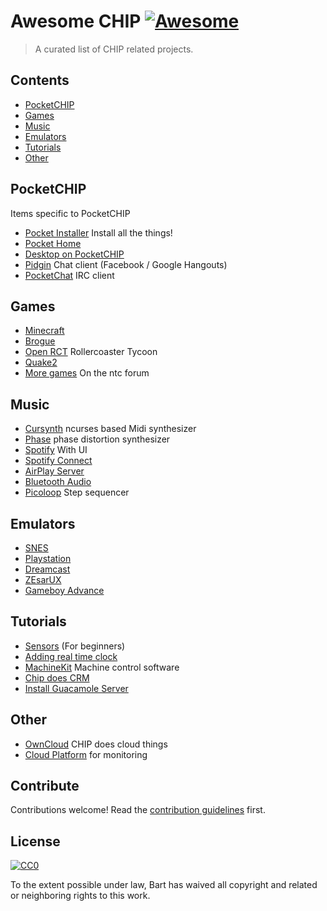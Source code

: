 # Awesome CHIP [![Awesome](https://cdn.rawgit.com/sindresorhus/awesome/d7305f38d29fed78fa85652e3a63e154dd8e8829/media/badge.svg)](https://github.com/sindresorhus/awesome)

> A curated list of CHIP related projects.


## Contents

- [PocketCHIP](#pocketchip)
- [Games](#games)
- [Music](#music)
- [Emulators](#emulators)
- [Tutorials](#tutorials)
- [Other](#other)

## PocketCHIP

Items specific to PocketCHIP

- [Pocket Installer](https://github.com/IkerGarcia/PocketInstaller) Install all the things!
- [Pocket Home](https://github.com/o-marshmallow/PocketCHIP-pocket-home)
- [Desktop on PocketCHIP](https://web.archive.org/web/20180918223720/https://bbs.nextthing.co/t/desktop-on-pocketchip-xfce4-debian-stretch-kali-repo-right-click----/10223)
- [Pidgin](https://bbs.nextthing.co/t/how-to-chat-on-pocketchip-using-pidgin-chat-client-brief-tutorial/) Chat client (Facebook / Google Hangouts)
- [PocketChat](https://github.com/Groguard/PocketChat) IRC client


## Games

- [Minecraft](https://github.com/project-chip-crumbs/chipcraft)
- [Brogue](https://github.com/AnthonyDiGirolamo/brogue-pocketchip)
- [Open RCT](https://web.archive.org/web/20180918185632/https://bbs.nextthing.co/t/openrct2-on-pocketchip/9950) Rollercoaster Tycoon
- [Quake2](https://bbs.nextthing.co/t/quake2-on-the-pocketc-h-i-p)
- [More games](https://web.archive.org/web/20180918223221/https://bbs.nextthing.co/t/doomrl-p-r-i-m-e-pocketc-h-i-p-the-roguelike-machine/8027) On the ntc forum

## Music

- [Cursynth](https://bbs.nextthing.co/t/cursynth-ncurses-based-midi-synthesizer/) ncurses based Midi synthesizer
- [Phase](http://humbletune.com/phase/) phase distortion synthesizer
- [Spotify](https://bbs.nextthing.co/t/howto-spotify-on-chip/) With UI
- [Spotify Connect](https://bbs.nextthing.co/t/howto-chip-or-chip-pro-as-spotify-connect-radio/)
- [AirPlay Server](https://bbs.nextthing.co/t/chip-airplay-server-how-to-install-and-configure-shairport-sync)
- [Bluetooth Audio](https://web.archive.org/web/20180918195841/https://bbs.nextthing.co/t/basic-guide-to-turning-chip-into-a-bluetooth-audio-receiver-audio-sink/2187)
- [Picoloop](https://web.archive.org/web/20180919022909/https://bbs.nextthing.co/t/picoloop-music-stepsequencer-for-your-pocketchip/9131) Step sequencer

## Emulators

- [SNES](https://web.archive.org/web/20180918210851/https://bbs.nextthing.co/t/fast-snes-emulation-on-the-pocketc-h-i-p/9325)
- [Playstation](https://web.archive.org/web/20180423064834/http://blog.nextthing.co/community-project-emulate-the-playstation-on-your-pocketc-h-i-p/)
- [Dreamcast](https://web.archive.org/web/20180918235654/https://bbs.nextthing.co/t/dreamcast-emulation-updated/11456)
- [ZEsarUX](https://bbs.nextthing.co/t/tutorial-zesarux-8-bit-computer-emulator/)
- [Gameboy Advance](https://web.archive.org/web/20180919023527/https://bbs.nextthing.co/t/full-speed-game-boy-advance-emulator/10834)

## Tutorials

- [Sensors](https://web.archive.org/web/20180918211943/https://bbs.nextthing.co/t/walkthrough-for-beginners-adafruit-sensors-chip-gpio/8725) (For beginners)
- [Adding real time clock](https://web.archive.org/web/20180918204509/https://bbs.nextthing.co/t/video-tutorial-adding-a-real-time-clock-to-chip/8081)
- [MachineKit](http://machinekoder.com/machinekit-on-the-c-h-i-p-9-computer/) Machine control software
- [Chip does CRM](https://bbs.nextthing.co/t/the-chip-does-crm-tutorial/)
- [Install Guacamole Server](https://bbs.nextthing.co/t/chips-and-guacamole-server-tutorial/)


## Other
- [OwnCloud](https://bbs.nextthing.co/t/chip-does-owncloud-now-with-pocketchip-web-client-tutorial/) CHIP does cloud things
- [Cloud Platform](https://bbs.nextthing.co/t/new-cloud-platform-for-c-h-i-p/) for monitoring


## Contribute

Contributions welcome! Read the [contribution guidelines](contributing.md) first.


## License

[![CC0](http://mirrors.creativecommons.org/presskit/buttons/88x31/svg/cc-zero.svg)](http://creativecommons.org/publicdomain/zero/1.0)

To the extent possible under law, Bart has waived all copyright and
related or neighboring rights to this work.

